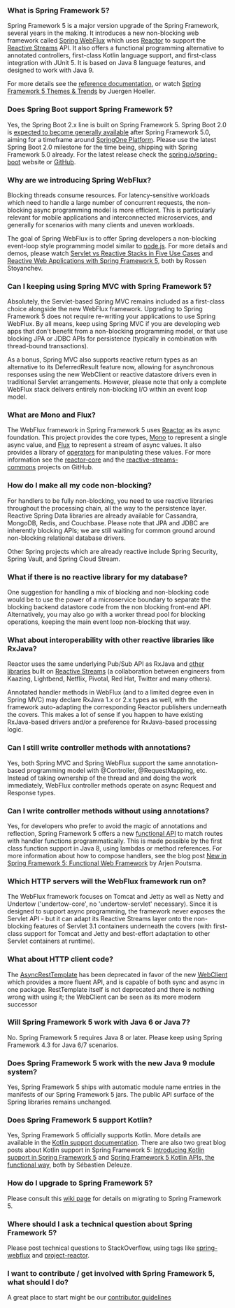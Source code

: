 ### What is Spring Framework 5?

Spring Framework 5 is a major version upgrade of the Spring Framework, several years in the making. It introduces a new non-blocking web framework called [Spring WebFlux](https://docs.spring.io/spring-framework/docs/5.0.x/spring-framework-reference/reactive-web.html#webflux) which uses [Reactor](https://projectreactor.io/) to support the [Reactive Streams](https://github.com/reactive-streams/reactive-streams-jvm) API. It also offers a functional programming alternative to annotated controllers, first-class Kotlin language support, and first-class integration with JUnit 5. It is based on Java 8 language features, and designed to work with Java 9.

For more details see the [reference documentation](https://docs.spring.io/spring/docs/5.0.0.BUILD-SNAPSHOT/spring-framework-reference/web-reactive.html#spring-webflux), or watch [Spring Framework 5 Themes & Trends](https://www.youtube.com/watch?v=ETFe3KiYwt8) by Juergen Hoeller.

### Does Spring Boot support Spring Framework 5?

Yes, the Spring Boot 2.x line is built on Spring Framework 5. Spring Boot 2.0 is [expected to become generally available](https://github.com/spring-projects/spring-boot/milestones) after Spring Framework 5.0, aiming for a timeframe around [SpringOne Platform](https://springoneplatform.io). Please use the latest Spring Boot 2.0 milestone for the time being, shipping with Spring Framework 5.0 already. For the latest release check the [spring.io/spring-boot](https://projects.spring.io/spring-boot/) website or [GitHub](https://github.com/spring-projects/spring-boot/milestones).

### Why are we introducing Spring WebFlux?

Blocking threads consume resources. For latency-sensitive workloads which need to handle a large number of concurrent requests, the non-blocking async programming model is more efficient. This is particularly relevant for mobile applications and interconnected microservices, and generally for scenarios with many clients and uneven workloads.

The goal of Spring WebFlux is to offer Spring developers a non-blocking event-loop style programming model similar to [node.js](https://nodejs.org/en/about/). For more details and demos, please watch [Servlet vs Reactive Stacks in Five Use Cases](https://www.infoq.com/presentations/servlet-reactive-stack) and [Reactive Web Applications with Spring Framework 5](https://www.youtube.com/watch?v=rdgJ8fOxJhc), both by Rossen Stoyanchev.

### Can I keeping using Spring MVC with Spring Framework 5?

Absolutely, the Servlet-based Spring MVC remains included as a first-class choice alongside the new WebFlux framework. Upgrading to Spring Framework 5 does not require re-writing your applications to use Spring WebFlux. By all means, keep using Spring MVC if you are developing web apps that don't benefit from a non-blocking programming model, or that use blocking JPA or JDBC APIs for persistence (typically in combination with thread-bound transactions).

As a bonus, Spring MVC also supports reactive return types as an alternative to its DeferredResult feature now, allowing for asynchronous responses using the new WebClient or reactive datastore drivers even in traditional Servlet arrangements. However, please note that only a complete WebFlux stack delivers entirely non-blocking I/O within an event loop model.

### What are Mono and Flux?

The WebFlux framework in Spring Framework 5 uses [Reactor](https://projectreactor.io/) as its async foundation. This project provides the core types, [Mono](https://projectreactor.io/docs/core/release/reference/docs/index.html#core-features) to represent a single async value, and [Flux](https://projectreactor.io/docs/core/release/reference/docs/index.html#core-features) to represent a stream of async values. It also provides a library of [operators](https://projectreactor.io/docs/core/release/reference/docs/index.html#which-operator) for manipulating these values. For more information see the [reactor-core](https://github.com/reactor/reactor-core) and the [reactive-streams-commons](https://github.com/reactor/reactive-streams-commons) projects on GitHub.

### How do I make all my code non-blocking?

For handlers to be fully non-blocking, you need to use reactive libraries throughout the processing chain, all the way to the persistence layer. Reactive Spring Data libraries are already available for Cassandra, MongoDB, Redis, and Couchbase. Please note that JPA and JDBC are inherently blocking APIs; we are still waiting for common ground around non-blocking relational database drivers.

Other Spring projects which are already reactive include Spring Security, Spring Vault, and Spring Cloud Stream.

### What if there is no reactive library for my database?

One suggestion for handling a mix of blocking and non-blocking code would be to use the power of a microservice boundary to separate the blocking backend datastore code from the non blocking front-end API. Alternatively, you may also go with a worker thread pool for blocking operations, keeping the main event loop non-blocking that way.

### What about interoperability with other reactive libraries like RxJava?

Reactor uses the same underlying Pub/Sub API as RxJava and [other libraries](https://en.wikipedia.org/wiki/Reactive_Streams#Adoption) built on [Reactive Streams](https://github.com/reactive-streams/reactive-streams-jvm) (a collaboration between engineers from Kaazing, Lightbend, Netflix, Pivotal, Red Hat, Twitter and many others).

Annotated handler methods in WebFlux (and to a limited degree even in Spring MVC) may declare RxJava 1.x or 2.x types as well, with the framework auto-adapting the corresponding Reactor publishers underneath the covers. This makes a lot of sense if you happen to have existing RxJava-based drivers and/or a preference for RxJava-based processing logic.

### Can I still write controller methods with annotations?

Yes, both Spring MVC and Spring WebFlux support the same annotation-based programming model with @Controller, @RequestMapping, etc. Instead of taking ownership of the thread and and doing the work immediately, WebFlux controller methods operate on async Request and Response types.

### Can I write controller methods without using annotations?

Yes, for developers who prefer to avoid the magic of annotations and reflection, Spring Framework 5 offers a new [functional API](https://github.com/spring-projects/spring-framework/blob/master/src/docs/asciidoc/web/webflux-functional.adoc) to match routes with handler functions programmatically. This is made possible by the first class function support in Java 8, using lambdas or method references. For more information about how to compose handlers, see the blog post [New in Spring Framework 5: Functional Web Framework](https://spring.io/blog/2016/09/22/new-in-spring-5-functional-web-framework) by Arjen Poutsma.

### Which HTTP servers will the WebFlux framework run on?

The WebFlux framework focuses on Tomcat and Jetty as well as Netty and Undertow ('undertow-core', no 'undertow-servlet' necessary). Since it is designed to support async programming, the framework never exposes the Servlet API - but it can adapt its Reactive Streams layer onto the non-blocking features of Servlet 3.1 containers underneath the covers (with first-class support for Tomcat and Jetty and best-effort adaptation to other Servlet containers at runtime).

### What about HTTP client code?

The [AsyncRestTemplate](https://docs.spring.io/spring-framework/docs/current/javadoc-api/org/springframework/web/client/AsyncRestTemplate.html) has been deprecated in favor of the new [WebClient](https://docs.spring.io/spring-framework/docs/5.0.x/spring-framework-reference/web-reactive.html#webflux-client) which provides a more fluent API, and is capable of both sync and async in one package. RestTemplate itself is not deprecated and there is nothing wrong with using it; the WebClient can be seen as its more modern successor 

### Will Spring Framework 5 work with Java 6 or Java 7?

No. Spring Framework 5 requires Java 8 or later. Please keep using Spring Framework 4.3 for Java 6/7 scenarios.

### Does Spring Framework 5 work with the new Java 9 module system?

Yes, Spring Framework 5 ships with automatic module name entries in the manifests of our Spring Framework 5 jars. The public API surface of the Spring libraries remains unchanged.

### Does Spring Framework 5 support Kotlin?

Yes, Spring Framework 5 officially supports Kotlin. More details are available in the [Kotlin support documentation](https://docs.spring.io/spring-framework/docs/5.0.x/spring-framework-reference/kotlin.html). There are also two great blog posts about Kotlin support in Spring Framework 5: [Introducing Kotlin support in Spring Framework 5](https://spring.io/blog/2017/01/04/introducing-kotlin-support-in-spring-framework-5-0) and [Spring Framework 5 Kotlin APIs, the functional way](https://spring.io/blog/2017/08/01/spring-framework-5-kotlin-apis-the-functional-way), both by Sébastien Deleuze.

### How do I upgrade to Spring Framework 5?

Please consult this [wiki page](https://github.com/spring-projects/spring-framework/wiki/Migrating-to-Spring-Framework-5.x) for details on migrating to Spring Framework 5.

### Where should I ask a technical question about Spring Framework 5?

Please post technical questions to StackOverflow, using tags like [spring-webflux](https://stackoverflow.com/questions/tagged/spring-webflux) and [project-reactor](https://stackoverflow.com/questions/tagged/project-reactor).

### I want to contribute / get involved with Spring Framework 5, what should I do?

A great place to start might be our [contributor guidelines](https://github.com/spring-projects/spring-framework/wiki/Contributor-guidelines)